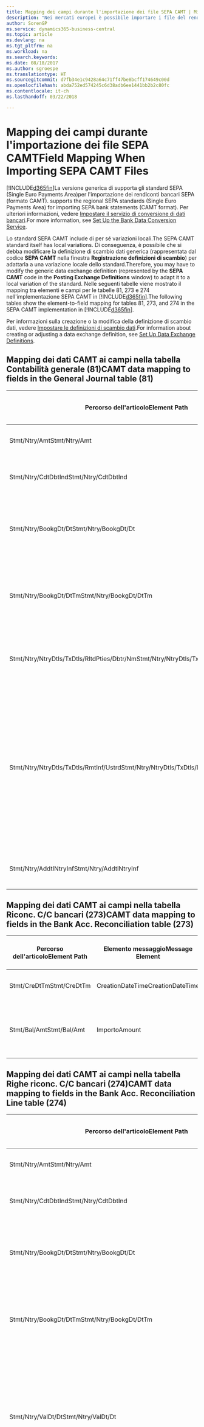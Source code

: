 ```yaml
---
title: Mapping dei campi durante l'importazione dei file SEPA CAMT | Microsoft Docs
description: "Nei mercati europei è possibile importare i file del rendiconto bancario negli standard SEPA (Single Euro Payments Area) locali."
author: SorenGP
ms.service: dynamics365-business-central
ms.topic: article
ms.devlang: na
ms.tgt_pltfrm: na
ms.workload: na
ms.search.keywords: 
ms.date: 08/18/2017
ms.author: sgroespe
ms.translationtype: HT
ms.sourcegitcommit: d7fb34e1c9428a64c71ff47be8bcff174649c00d
ms.openlocfilehash: abda752ed574245c6d38adb6ee1441bb2b2c80fc
ms.contentlocale: it-ch
ms.lasthandoff: 03/22/2018

---
```

# <a name="field-mapping-when-importing-sepa-camt-files"></a><span data-ttu-id="31fc6-103">Mapping dei campi durante l'importazione dei file SEPA CAMT</span><span class="sxs-lookup"><span data-stu-id="31fc6-103">Field Mapping When Importing SEPA CAMT Files</span></span>
[!INCLUDE[d365fin](includes/d365fin_md.md)]<span data-ttu-id="31fc6-104">La versione generica di  supporta gli standard SEPA (Single Euro Payments Area)per l'importazione dei rendiconti bancari SEPA (formato CAMT).</span><span class="sxs-lookup"><span data-stu-id="31fc6-104"> supports the regional SEPA standards (Single Euro Payments Area) for importing SEPA bank statements (CAMT format).</span></span> <span data-ttu-id="31fc6-105">Per ulteriori informazioni, vedere [Impostare il servizio di conversione di dati bancari](bank-how-setup-bank-data-conversion-service.md).</span><span class="sxs-lookup"><span data-stu-id="31fc6-105">For more information, see [Set Up the Bank Data Conversion Service](bank-how-setup-bank-data-conversion-service.md).</span></span>  

 <span data-ttu-id="31fc6-106">Lo standard SEPA CAMT include di per sé variazioni locali.</span><span class="sxs-lookup"><span data-stu-id="31fc6-106">The SEPA CAMT standard itself has local variations.</span></span> <span data-ttu-id="31fc6-107">Di conseguenza, è possibile che si debba modificare la definizione di scambio dati generica (rappresentata dal codice **SEPA CAMT** nella finestra **Registrazione definizioni di scambio**) per adattarla a una variazione locale dello standard.</span><span class="sxs-lookup"><span data-stu-id="31fc6-107">Therefore, you may have to modify the generic data exchange definition (represented by the **SEPA CAMT** code in the **Posting Exchange Definitions** window) to adapt it to a local variation of the standard.</span></span> <span data-ttu-id="31fc6-108">Nelle seguenti tabelle viene mostrato il mapping tra elementi e campi per le tabelle 81, 273 e 274 nell'implementazione SEPA CAMT in [!INCLUDE[d365fin](includes/d365fin_md.md)].</span><span class="sxs-lookup"><span data-stu-id="31fc6-108">The following tables show the element-to-field mapping for tables 81, 273, and 274 in the SEPA CAMT implementation in [!INCLUDE[d365fin](includes/d365fin_md.md)].</span></span>  

 <span data-ttu-id="31fc6-109">Per informazioni sulla creazione o la modifica della definizione di scambio dati, vedere [Impostare le definizioni di scambio dati](across-how-to-set-up-data-exchange-definitions.md).</span><span class="sxs-lookup"><span data-stu-id="31fc6-109">For information about creating or adjusting a data exchange definition, see [Set Up Data Exchange Definitions](across-how-to-set-up-data-exchange-definitions.md).</span></span>  

## <a name="camt-data-mapping-to-fields-in-the-general-journal-table-81"></a><span data-ttu-id="31fc6-110">Mapping dei dati CAMT ai campi nella tabella Contabilità generale (81)</span><span class="sxs-lookup"><span data-stu-id="31fc6-110">CAMT data mapping to fields in the General Journal table (81)</span></span>  

|<span data-ttu-id="31fc6-111">Percorso dell'articolo</span><span class="sxs-lookup"><span data-stu-id="31fc6-111">Element Path</span></span>|<span data-ttu-id="31fc6-112">Elemento messaggio</span><span class="sxs-lookup"><span data-stu-id="31fc6-112">Message Element</span></span>|<span data-ttu-id="31fc6-113">Tipo di dati</span><span class="sxs-lookup"><span data-stu-id="31fc6-113">Data Type</span></span>|<span data-ttu-id="31fc6-114">Descrizione</span><span class="sxs-lookup"><span data-stu-id="31fc6-114">Description</span></span>|<span data-ttu-id="31fc6-115">Identificatore segno negativo</span><span class="sxs-lookup"><span data-stu-id="31fc6-115">Negative-Sign Identifier</span></span>|<span data-ttu-id="31fc6-116">Nr. campo</span><span class="sxs-lookup"><span data-stu-id="31fc6-116">Field No.</span></span>|<span data-ttu-id="31fc6-117">Nome campo</span><span class="sxs-lookup"><span data-stu-id="31fc6-117">Field Name</span></span>|  
|------------------|---------------------|---------------|-----------------|-------------------------------|---------------|----------------|  
|<span data-ttu-id="31fc6-118">Stmt/Ntry/Amt</span><span class="sxs-lookup"><span data-stu-id="31fc6-118">Stmt/Ntry/Amt</span></span>|<span data-ttu-id="31fc6-119">Importo</span><span class="sxs-lookup"><span data-stu-id="31fc6-119">Amount</span></span>|<span data-ttu-id="31fc6-120">Decimale</span><span class="sxs-lookup"><span data-stu-id="31fc6-120">Decimal</span></span>|<span data-ttu-id="31fc6-121">Specifica l'importo di denaro nel movimento cassa.</span><span class="sxs-lookup"><span data-stu-id="31fc6-121">The amount of money in the cash entry</span></span>||<span data-ttu-id="31fc6-122">13</span><span class="sxs-lookup"><span data-stu-id="31fc6-122">13</span></span>|<span data-ttu-id="31fc6-123">Importo</span><span class="sxs-lookup"><span data-stu-id="31fc6-123">Amount</span></span>|  
|<span data-ttu-id="31fc6-124">Stmt/Ntry/CdtDbtInd</span><span class="sxs-lookup"><span data-stu-id="31fc6-124">Stmt/Ntry/CdtDbtInd</span></span>|<span data-ttu-id="31fc6-125">CreditDebitIndicator</span><span class="sxs-lookup"><span data-stu-id="31fc6-125">CreditDebitIndicator</span></span>|<span data-ttu-id="31fc6-126">Testo</span><span class="sxs-lookup"><span data-stu-id="31fc6-126">Text</span></span>|<span data-ttu-id="31fc6-127">Indica se il movimento è un credito o un debito</span><span class="sxs-lookup"><span data-stu-id="31fc6-127">Indicates whether the entry is a credit or a debit entry</span></span>|<span data-ttu-id="31fc6-128">DBIT</span><span class="sxs-lookup"><span data-stu-id="31fc6-128">DBIT</span></span>|<span data-ttu-id="31fc6-129">13</span><span class="sxs-lookup"><span data-stu-id="31fc6-129">13</span></span>|<span data-ttu-id="31fc6-130">Importo</span><span class="sxs-lookup"><span data-stu-id="31fc6-130">Amount</span></span>|  
|<span data-ttu-id="31fc6-131">Stmt/Ntry/BookgDt/Dt</span><span class="sxs-lookup"><span data-stu-id="31fc6-131">Stmt/Ntry/BookgDt/Dt</span></span>|<span data-ttu-id="31fc6-132">Data</span><span class="sxs-lookup"><span data-stu-id="31fc6-132">Date</span></span>|<span data-ttu-id="31fc6-133">Data</span><span class="sxs-lookup"><span data-stu-id="31fc6-133">Date</span></span>|<span data-ttu-id="31fc6-134">Data in cui un movimento viene registrato in un conto nei registri di chi utilizza il conto</span><span class="sxs-lookup"><span data-stu-id="31fc6-134">The date when an entry is posted to an account on the account servicer's books</span></span>||<span data-ttu-id="31fc6-135">5</span><span class="sxs-lookup"><span data-stu-id="31fc6-135">5</span></span>|<span data-ttu-id="31fc6-136">Data di registrazione:</span><span class="sxs-lookup"><span data-stu-id="31fc6-136">Posting Date</span></span>|  
|<span data-ttu-id="31fc6-137">Stmt/Ntry/BookgDt/DtTm</span><span class="sxs-lookup"><span data-stu-id="31fc6-137">Stmt/Ntry/BookgDt/DtTm</span></span>|<span data-ttu-id="31fc6-138">DataOra</span><span class="sxs-lookup"><span data-stu-id="31fc6-138">DateTime</span></span>|<span data-ttu-id="31fc6-139">DataOra</span><span class="sxs-lookup"><span data-stu-id="31fc6-139">DateTime</span></span>|<span data-ttu-id="31fc6-140">Data e ora in cui un movimento viene registrato in un conto nei registri di chi utilizza il conto</span><span class="sxs-lookup"><span data-stu-id="31fc6-140">The date and time when an entry is posted to an account on the account servicer's books</span></span>||<span data-ttu-id="31fc6-141">5</span><span class="sxs-lookup"><span data-stu-id="31fc6-141">5</span></span>|<span data-ttu-id="31fc6-142">Data di registrazione:</span><span class="sxs-lookup"><span data-stu-id="31fc6-142">Posting Date</span></span>|  
|<span data-ttu-id="31fc6-143">Stmt/Ntry/NtryDtls/TxDtls/RltdPties/Dbtr/Nm</span><span class="sxs-lookup"><span data-stu-id="31fc6-143">Stmt/Ntry/NtryDtls/TxDtls/RltdPties/Dbtr/Nm</span></span>|<span data-ttu-id="31fc6-144">Nome</span><span class="sxs-lookup"><span data-stu-id="31fc6-144">Name</span></span>|<span data-ttu-id="31fc6-145">Testo</span><span class="sxs-lookup"><span data-stu-id="31fc6-145">Text</span></span>|<span data-ttu-id="31fc6-146">Nome della parte che deve una somma di denaro al creditore (finale)</span><span class="sxs-lookup"><span data-stu-id="31fc6-146">The name of the party that owes an amount of money to the (ultimate) creditor</span></span>||<span data-ttu-id="31fc6-147">1221</span><span class="sxs-lookup"><span data-stu-id="31fc6-147">1221</span></span>|<span data-ttu-id="31fc6-148">Informazioni sul pagante</span><span class="sxs-lookup"><span data-stu-id="31fc6-148">Payer Information</span></span>|  
|<span data-ttu-id="31fc6-149">Stmt/Ntry/NtryDtls/TxDtls/RmtInf/Ustrd</span><span class="sxs-lookup"><span data-stu-id="31fc6-149">Stmt/Ntry/NtryDtls/TxDtls/RmtInf/Ustrd</span></span>|<span data-ttu-id="31fc6-150">Non strutturato</span><span class="sxs-lookup"><span data-stu-id="31fc6-150">Unstructured</span></span>|<span data-ttu-id="31fc6-151">Testo</span><span class="sxs-lookup"><span data-stu-id="31fc6-151">Text</span></span>|<span data-ttu-id="31fc6-152">Informazioni fornite per consentire la corrispondenza o riconciliazione di un movimento con gli articoli oggetto del pagamento, come le fatture aziendali in un sistema conto clienti, in un form non strutturato</span><span class="sxs-lookup"><span data-stu-id="31fc6-152">Information supplied to enable the matching/reconciliation of an entry with the items that the payment is intended to settle, such as commercial invoices in an accounts-receivable system, in an unstructured form</span></span>||<span data-ttu-id="31fc6-153">8</span><span class="sxs-lookup"><span data-stu-id="31fc6-153">8</span></span>|<span data-ttu-id="31fc6-154">Descrizione</span><span class="sxs-lookup"><span data-stu-id="31fc6-154">Description</span></span>|  
|<span data-ttu-id="31fc6-155">Stmt/Ntry/AddtlNtryInf</span><span class="sxs-lookup"><span data-stu-id="31fc6-155">Stmt/Ntry/AddtlNtryInf</span></span>|<span data-ttu-id="31fc6-156">AdditionalEntryInformation</span><span class="sxs-lookup"><span data-stu-id="31fc6-156">AdditionalEntryInformation</span></span>|<span data-ttu-id="31fc6-157">Testo</span><span class="sxs-lookup"><span data-stu-id="31fc6-157">Text</span></span>|<span data-ttu-id="31fc6-158">Informazioni aggiuntive relative al movimento</span><span class="sxs-lookup"><span data-stu-id="31fc6-158">Additional information about the entry</span></span>||<span data-ttu-id="31fc6-159">1222</span><span class="sxs-lookup"><span data-stu-id="31fc6-159">1222</span></span>|<span data-ttu-id="31fc6-160">Informazioni sulla transazione</span><span class="sxs-lookup"><span data-stu-id="31fc6-160">Transaction Information</span></span>|  

## <a name="camt-data-mapping-to-fields-in-the-bank-acc-reconciliation-table-273"></a><span data-ttu-id="31fc6-161">Mapping dei dati CAMT ai campi nella tabella Riconc. C/C bancari (273)</span><span class="sxs-lookup"><span data-stu-id="31fc6-161">CAMT data mapping to fields in the Bank Acc. Reconciliation table (273)</span></span>  

|<span data-ttu-id="31fc6-162">Percorso dell'articolo</span><span class="sxs-lookup"><span data-stu-id="31fc6-162">Element Path</span></span>|<span data-ttu-id="31fc6-163">Elemento messaggio</span><span class="sxs-lookup"><span data-stu-id="31fc6-163">Message Element</span></span>|<span data-ttu-id="31fc6-164">Tipo di dati</span><span class="sxs-lookup"><span data-stu-id="31fc6-164">Data Type</span></span>|<span data-ttu-id="31fc6-165">Descrizione</span><span class="sxs-lookup"><span data-stu-id="31fc6-165">Description</span></span>|<span data-ttu-id="31fc6-166">Identificatore segno negativo</span><span class="sxs-lookup"><span data-stu-id="31fc6-166">Negative-Sign Identifier</span></span>|<span data-ttu-id="31fc6-167">Nr. campo</span><span class="sxs-lookup"><span data-stu-id="31fc6-167">Field No.</span></span>|<span data-ttu-id="31fc6-168">Nome campo</span><span class="sxs-lookup"><span data-stu-id="31fc6-168">Field Name</span></span>|  
|------------------|---------------------|---------------|-----------------|-------------------------------|---------------|----------------|  
|<span data-ttu-id="31fc6-169">Stmt/CreDtTm</span><span class="sxs-lookup"><span data-stu-id="31fc6-169">Stmt/CreDtTm</span></span>|<span data-ttu-id="31fc6-170">CreationDateTime</span><span class="sxs-lookup"><span data-stu-id="31fc6-170">CreationDateTime</span></span>|<span data-ttu-id="31fc6-171">Data</span><span class="sxs-lookup"><span data-stu-id="31fc6-171">Date</span></span>|<span data-ttu-id="31fc6-172">Data e ora di creazione del messaggio</span><span class="sxs-lookup"><span data-stu-id="31fc6-172">The date and time when the message was created</span></span>||<span data-ttu-id="31fc6-173">3</span><span class="sxs-lookup"><span data-stu-id="31fc6-173">3</span></span>|<span data-ttu-id="31fc6-174">Data estratto conto</span><span class="sxs-lookup"><span data-stu-id="31fc6-174">Statement Date</span></span>|  
|<span data-ttu-id="31fc6-175">Stmt/Bal/Amt</span><span class="sxs-lookup"><span data-stu-id="31fc6-175">Stmt/Bal/Amt</span></span>|<span data-ttu-id="31fc6-176">Importo</span><span class="sxs-lookup"><span data-stu-id="31fc6-176">Amount</span></span>|<span data-ttu-id="31fc6-177">Decimale</span><span class="sxs-lookup"><span data-stu-id="31fc6-177">Decimal</span></span>|<span data-ttu-id="31fc6-178">Importo risultante dagli importi al netto per tutti i movimenti dare e avere</span><span class="sxs-lookup"><span data-stu-id="31fc6-178">The amount resulting from the netted amounts for all debit and credit entries</span></span>||<span data-ttu-id="31fc6-179">4</span><span class="sxs-lookup"><span data-stu-id="31fc6-179">4</span></span>|<span data-ttu-id="31fc6-180">Saldo finale estratto conto</span><span class="sxs-lookup"><span data-stu-id="31fc6-180">Statement Ending Balance</span></span>|  

## <a name="camt-data-mapping-to-fields-in-the-bank-acc-reconciliation-line-table-274"></a><span data-ttu-id="31fc6-181">Mapping dei dati CAMT ai campi nella tabella Righe riconc. C/C bancari (274)</span><span class="sxs-lookup"><span data-stu-id="31fc6-181">CAMT data mapping to fields in the Bank Acc. Reconciliation Line table (274)</span></span>  

|<span data-ttu-id="31fc6-182">Percorso dell'articolo</span><span class="sxs-lookup"><span data-stu-id="31fc6-182">Element Path</span></span>|<span data-ttu-id="31fc6-183">Elemento messaggio</span><span class="sxs-lookup"><span data-stu-id="31fc6-183">Message Element</span></span>|<span data-ttu-id="31fc6-184">Tipo di dati</span><span class="sxs-lookup"><span data-stu-id="31fc6-184">Data Type</span></span>|<span data-ttu-id="31fc6-185">Descrizione</span><span class="sxs-lookup"><span data-stu-id="31fc6-185">Description</span></span>|<span data-ttu-id="31fc6-186">Identificatore segno negativo</span><span class="sxs-lookup"><span data-stu-id="31fc6-186">Negative-Sign Identifier</span></span>|<span data-ttu-id="31fc6-187">Nr. campo</span><span class="sxs-lookup"><span data-stu-id="31fc6-187">Field No.</span></span>|<span data-ttu-id="31fc6-188">Nome campo</span><span class="sxs-lookup"><span data-stu-id="31fc6-188">Field Name</span></span>|  
|------------------|---------------------|---------------|-----------------|-------------------------------|---------------|----------------|  
|<span data-ttu-id="31fc6-189">Stmt/Ntry/Amt</span><span class="sxs-lookup"><span data-stu-id="31fc6-189">Stmt/Ntry/Amt</span></span>|<span data-ttu-id="31fc6-190">Importo</span><span class="sxs-lookup"><span data-stu-id="31fc6-190">Amount</span></span>|<span data-ttu-id="31fc6-191">Decimale</span><span class="sxs-lookup"><span data-stu-id="31fc6-191">Decimal</span></span>|<span data-ttu-id="31fc6-192">Specifica l'importo di denaro nel movimento cassa.</span><span class="sxs-lookup"><span data-stu-id="31fc6-192">The amount of money in the cash entry</span></span>||<span data-ttu-id="31fc6-193">7</span><span class="sxs-lookup"><span data-stu-id="31fc6-193">7</span></span>|<span data-ttu-id="31fc6-194">Importo estratto conto</span><span class="sxs-lookup"><span data-stu-id="31fc6-194">Statement Amount</span></span>|  
|<span data-ttu-id="31fc6-195">Stmt/Ntry/CdtDbtInd</span><span class="sxs-lookup"><span data-stu-id="31fc6-195">Stmt/Ntry/CdtDbtInd</span></span>|<span data-ttu-id="31fc6-196">CreditDebitIndicator</span><span class="sxs-lookup"><span data-stu-id="31fc6-196">CreditDebitIndicator</span></span>|<span data-ttu-id="31fc6-197">Testo</span><span class="sxs-lookup"><span data-stu-id="31fc6-197">Text</span></span>|<span data-ttu-id="31fc6-198">Indica se il movimento è un credito o un debito</span><span class="sxs-lookup"><span data-stu-id="31fc6-198">Indicates whether the entry is a credit or a debit entry</span></span>|<span data-ttu-id="31fc6-199">DBIT</span><span class="sxs-lookup"><span data-stu-id="31fc6-199">DBIT</span></span>|<span data-ttu-id="31fc6-200">7</span><span class="sxs-lookup"><span data-stu-id="31fc6-200">7</span></span>|<span data-ttu-id="31fc6-201">Importo estratto conto</span><span class="sxs-lookup"><span data-stu-id="31fc6-201">Statement Amount</span></span>|  
|<span data-ttu-id="31fc6-202">Stmt/Ntry/BookgDt/Dt</span><span class="sxs-lookup"><span data-stu-id="31fc6-202">Stmt/Ntry/BookgDt/Dt</span></span>|<span data-ttu-id="31fc6-203">Data</span><span class="sxs-lookup"><span data-stu-id="31fc6-203">Date</span></span>|<span data-ttu-id="31fc6-204">Data</span><span class="sxs-lookup"><span data-stu-id="31fc6-204">Date</span></span>|<span data-ttu-id="31fc6-205">Data in cui un movimento viene registrato in un conto nei registri di chi utilizza il conto</span><span class="sxs-lookup"><span data-stu-id="31fc6-205">The date when an entry is posted to an account on the account servicer's books</span></span>||<span data-ttu-id="31fc6-206">5</span><span class="sxs-lookup"><span data-stu-id="31fc6-206">5</span></span>|<span data-ttu-id="31fc6-207">Data transazione</span><span class="sxs-lookup"><span data-stu-id="31fc6-207">Transaction Date</span></span>|  
|<span data-ttu-id="31fc6-208">Stmt/Ntry/BookgDt/DtTm</span><span class="sxs-lookup"><span data-stu-id="31fc6-208">Stmt/Ntry/BookgDt/DtTm</span></span>|<span data-ttu-id="31fc6-209">DataOra</span><span class="sxs-lookup"><span data-stu-id="31fc6-209">DateTime</span></span>|<span data-ttu-id="31fc6-210">DataOra</span><span class="sxs-lookup"><span data-stu-id="31fc6-210">DateTime</span></span>|<span data-ttu-id="31fc6-211">Data e ora in cui un movimento viene registrato in un conto nei registri di chi utilizza il conto</span><span class="sxs-lookup"><span data-stu-id="31fc6-211">The date and time when an entry is posted to an account on the account servicer's books</span></span>||<span data-ttu-id="31fc6-212">5</span><span class="sxs-lookup"><span data-stu-id="31fc6-212">5</span></span>|<span data-ttu-id="31fc6-213">Data transazione</span><span class="sxs-lookup"><span data-stu-id="31fc6-213">Transaction Date</span></span>|  
|<span data-ttu-id="31fc6-214">Stmt/Ntry/ValDt/Dt</span><span class="sxs-lookup"><span data-stu-id="31fc6-214">Stmt/Ntry/ValDt/Dt</span></span>|<span data-ttu-id="31fc6-215">Data</span><span class="sxs-lookup"><span data-stu-id="31fc6-215">Date</span></span>|<span data-ttu-id="31fc6-216">Data</span><span class="sxs-lookup"><span data-stu-id="31fc6-216">Date</span></span>|<span data-ttu-id="31fc6-217">Data in cui i cespiti diventano disponibili al proprietario del conto nel caso di un movimento in avere o cessano di essere disponibili nel caso di un movimento in dare</span><span class="sxs-lookup"><span data-stu-id="31fc6-217">The date when assets become available to the account owner in case of a credit entry, or cease to be available to the account owner in case of a debit entry</span></span>||<span data-ttu-id="31fc6-218">12</span><span class="sxs-lookup"><span data-stu-id="31fc6-218">12</span></span>|<span data-ttu-id="31fc6-219">Data valuta</span><span class="sxs-lookup"><span data-stu-id="31fc6-219">Value Date</span></span>|  
|<span data-ttu-id="31fc6-220">Stmt/Ntry/ValDt/DtTm</span><span class="sxs-lookup"><span data-stu-id="31fc6-220">Stmt/Ntry/ValDt/DtTm</span></span>|<span data-ttu-id="31fc6-221">DataOra</span><span class="sxs-lookup"><span data-stu-id="31fc6-221">DateTime</span></span>|<span data-ttu-id="31fc6-222">DataOra</span><span class="sxs-lookup"><span data-stu-id="31fc6-222">DateTime</span></span>|<span data-ttu-id="31fc6-223">Data e ora in cui i cespiti diventano disponibili al proprietario del conto nel caso di un movimento in avere o cessano di essere disponibili nel caso di un movimento in dare</span><span class="sxs-lookup"><span data-stu-id="31fc6-223">The date and time when assets become available to the account owner in case of a credit entry, or cease to be available to the account owner in case of a debit entry</span></span>||<span data-ttu-id="31fc6-224">12</span><span class="sxs-lookup"><span data-stu-id="31fc6-224">12</span></span>|<span data-ttu-id="31fc6-225">Data valuta</span><span class="sxs-lookup"><span data-stu-id="31fc6-225">Value Date</span></span>|  
|<span data-ttu-id="31fc6-226">Stmt/Ntry/NtryDtls/TxDtls/RltdPties/Dbtr/Nm</span><span class="sxs-lookup"><span data-stu-id="31fc6-226">Stmt/Ntry/NtryDtls/TxDtls/RltdPties/Dbtr/Nm</span></span>|<span data-ttu-id="31fc6-227">Nome</span><span class="sxs-lookup"><span data-stu-id="31fc6-227">Name</span></span>|<span data-ttu-id="31fc6-228">Testo</span><span class="sxs-lookup"><span data-stu-id="31fc6-228">Text</span></span>|<span data-ttu-id="31fc6-229">Nome della parte che deve una somma di denaro al creditore (finale)</span><span class="sxs-lookup"><span data-stu-id="31fc6-229">The name of the party that owes an amount of money to the (ultimate) creditor</span></span>||<span data-ttu-id="31fc6-230">15</span><span class="sxs-lookup"><span data-stu-id="31fc6-230">15</span></span>|<span data-ttu-id="31fc6-231">Informazioni sul pagante</span><span class="sxs-lookup"><span data-stu-id="31fc6-231">Payer Information</span></span>|  
|<span data-ttu-id="31fc6-232">Stmt/Ntry/NtryDtls/TxDtls/RmtInf/Ustrd</span><span class="sxs-lookup"><span data-stu-id="31fc6-232">Stmt/Ntry/NtryDtls/TxDtls/RmtInf/Ustrd</span></span>|<span data-ttu-id="31fc6-233">Non strutturato</span><span class="sxs-lookup"><span data-stu-id="31fc6-233">Unstructured</span></span>|<span data-ttu-id="31fc6-234">Testo</span><span class="sxs-lookup"><span data-stu-id="31fc6-234">Text</span></span>|<span data-ttu-id="31fc6-235">Informazioni fornite per consentire la corrispondenza o riconciliazione di un movimento con gli articoli oggetto del pagamento, come le fatture aziendali in un sistema conto clienti, in un form non strutturato</span><span class="sxs-lookup"><span data-stu-id="31fc6-235">Information supplied to enable the matching/reconciliation of an entry with the items that the payment is intended to settle, such as commercial invoices in an accounts-receivable system, in an unstructured form</span></span>||<span data-ttu-id="31fc6-236">6</span><span class="sxs-lookup"><span data-stu-id="31fc6-236">6</span></span>|<span data-ttu-id="31fc6-237">Descrizione</span><span class="sxs-lookup"><span data-stu-id="31fc6-237">Description</span></span>|  
|<span data-ttu-id="31fc6-238">Stmt/Ntry/AddtlNtryInf</span><span class="sxs-lookup"><span data-stu-id="31fc6-238">Stmt/Ntry/AddtlNtryInf</span></span>|<span data-ttu-id="31fc6-239">AdditionalEntryInformation</span><span class="sxs-lookup"><span data-stu-id="31fc6-239">AdditionalEntryInformation</span></span>|<span data-ttu-id="31fc6-240">Testo</span><span class="sxs-lookup"><span data-stu-id="31fc6-240">Text</span></span>|<span data-ttu-id="31fc6-241">Informazioni aggiuntive relative al movimento</span><span class="sxs-lookup"><span data-stu-id="31fc6-241">Additional information about the entry</span></span>||<span data-ttu-id="31fc6-242">16</span><span class="sxs-lookup"><span data-stu-id="31fc6-242">16</span></span>|<span data-ttu-id="31fc6-243">Informazioni sulla transazione</span><span class="sxs-lookup"><span data-stu-id="31fc6-243">Transaction Information</span></span>|  

 <span data-ttu-id="31fc6-244">Gli elementi nel nodo **Ntry** importati in [!INCLUDE[d365fin](includes/d365fin_md.md)], ma di cui non è stato eseguito il mapping ad alcun campo, vengono memorizzati nella tabella **Registrazione definizione colonna scambio dati**.</span><span class="sxs-lookup"><span data-stu-id="31fc6-244">Elements in the **Ntry** node that are imported into [!INCLUDE[d365fin](includes/d365fin_md.md)] but not mapped to any fields are stored in the **Posting Exch. Column Def** table.</span></span> <span data-ttu-id="31fc6-245">Gli utenti possono vedere gli elementi nelle finestre **Registrazione riconciliazione pagamenti**, **Collegamento pagamenti** e **Riconciliazioni C/C bancari** scegliendo l'azione **Dettagli riga rendiconto bancario**.</span><span class="sxs-lookup"><span data-stu-id="31fc6-245">Users can view these elements from the **Payment Reconciliation Journal**, **Payment Application**, and **Bank Acc. Reconciliation** windows by choosing the **Bank Statement Line Details** action.</span></span> <span data-ttu-id="31fc6-246">Per ulteriori informazioni, vedere [Riconciliare i pagamenti utilizzando il collegamento automatico](receivables-how-reconcile-payments-auto-application.md).</span><span class="sxs-lookup"><span data-stu-id="31fc6-246">For more information, see [Reconcile Payments Using Automatic Application](receivables-how-reconcile-payments-auto-application.md).</span></span>  
## <a name="see-also"></a><span data-ttu-id="31fc6-247">Vedi anche</span><span class="sxs-lookup"><span data-stu-id="31fc6-247">See Also</span></span>  
[<span data-ttu-id="31fc6-248">Impostazione dello scambio di dati</span><span class="sxs-lookup"><span data-stu-id="31fc6-248">Setting Up Data Exchange</span></span>](across-set-up-data-exchange.md)  
[<span data-ttu-id="31fc6-249">Scambio di dati in modalità elettronica</span><span class="sxs-lookup"><span data-stu-id="31fc6-249">Exchanging Data Electronically</span></span>](across-data-exchange.md)  
<span data-ttu-id="31fc6-250">[Impostare il servizio di conversione di dati bancari](bank-how-setup-bank-data-conversion-service.md) </span><span class="sxs-lookup"><span data-stu-id="31fc6-250">[Set Up the Bank Data Conversion Service](bank-how-setup-bank-data-conversion-service.md) </span></span>  
[<span data-ttu-id="31fc6-251">Utilizzare gli schemi XML per preparare le definizioni di scambio dati</span><span class="sxs-lookup"><span data-stu-id="31fc6-251">Use XML Schemas to Prepare Data Exchange Definitions</span></span>](across-how-to-use-xml-schemas-to-prepare-data-exchange-definitions.md)  
[<span data-ttu-id="31fc6-252">Riconciliare i pagamenti utilizzando il collegamento automatico</span><span class="sxs-lookup"><span data-stu-id="31fc6-252">Reconcile Payments Using Automatic Application</span></span>](receivables-how-reconcile-payments-auto-application.md)  

